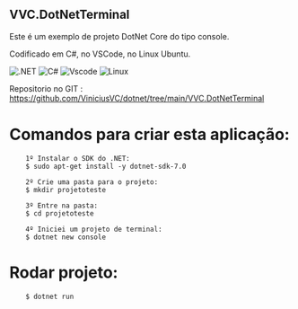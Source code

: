 ## VVC.DotNetTerminal 

Este é um exemplo de projeto DotNet Core do tipo console.

Codificado em C#, no VSCode, no Linux Ubuntu.

![.NET](https://img.shields.io/badge/.NET-5C2D91?style=for-the-badge&logo=.net&logoColor=white)
![C#](https://img.shields.io/badge/c%23-%23239120.svg?style=for-the-badge&logo=csharp&logoColor=white)
![Vscode](https://img.shields.io/badge/Vscode-007ACC?style=for-the-badge&logo=visual-studio-code&logoColor=white)
![Linux](https://img.shields.io/badge/Linux-000?style=for-the-badge&logo=linux&logoColor=FCC624)


Repositorio no GIT :
https://github.com/ViniciusVC/dotnet/tree/main/VVC.DotNetTerminal


# Comandos para criar esta aplicação:
```
    1º Instalar o SDK do .NET:
    $ sudo apt-get install -y dotnet-sdk-7.0

    2º Crie uma pasta para o projeto:
    $ mkdir projetoteste

    3º Entre na pasta:
    $ cd projetoteste

    4º Iniciei um projeto de terminal:
    $ dotnet new console
```

# Rodar projeto:
```
    $ dotnet run
```